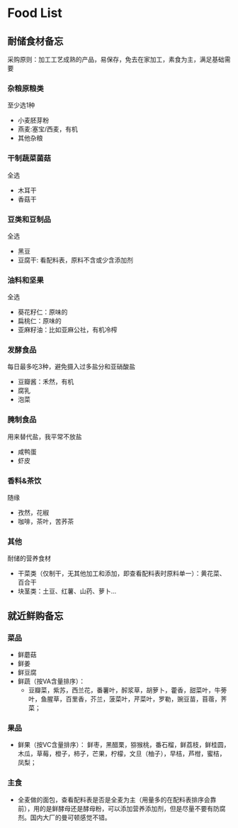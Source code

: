 # Food List

## 耐储食材备忘

采购原则：加工工艺成熟的产品，易保存，免去在家加工，素食为主，满足基础需要

### 杂粮原粮类
至少选1种

- 小麦胚芽粉
- 燕麦:塞宝/西麦，有机
- 其他杂粮

### 干制蔬菜菌菇
全选

- 木耳干
- 香菇干


### 豆类和豆制品
全选

- 黑豆
- 豆腐干: 看配料表，原料不含或少含添加剂

### 油料和坚果
全选

- 葵花籽仁：原味的
- 扁桃仁：原味的
- 亚麻籽油：比如亚麻公社，有机冷榨

### 发酵食品
每日最多吃3种，避免摄入过多盐分和亚硝酸盐

- 豆瓣酱：禾然，有机
- 腐乳
- 泡菜

### 腌制食品
用来替代盐，我平常不放盐

- 咸鸭蛋
- 虾皮

### 香料&茶饮
随缘

- 孜然，花椒
- 咖啡，茶叶，苦荞茶

### 其他
耐储的营养食材

- 干菜类（仅制干，无其他加工和添加，即查看配料表时原料单一）：黄花菜、百合干
- 块茎类：土豆、红薯、山药、萝卜...


## 就近鲜购备忘

### 菜品
- 鲜蘑菇
- 鲜姜
- 鲜豆腐
- 鲜蔬（按VA含量排序）：
  - 豆瓣菜，紫苏，西兰花，番薯叶，醡浆草，胡萝卜，藿香，甜菜叶，牛蒡叶，鱼腥草，百里香，芥兰，菠菜叶，芹菜叶，罗勒，豌豆苗，苜蓿，荠菜；

### 果品
- 鲜果（按VC含量排序）：
鲜枣，黑醋栗，猕猴桃，番石榴，鲜荔枝，鲜桂圆，木瓜，草莓，橙子，柿子，芒果，柠檬，文旦（柚子），早桔，芦柑，蜜桔，凤梨；

### 主食
- 全麦做的面包，查看配料表是否是全麦为主（用量多的在配料表排序会靠前），用的是鲜酵母还是酵母粉，可以添加营养添加剂，但是尽量不要有防腐剂。国内大厂的曼可顿感觉不错。



